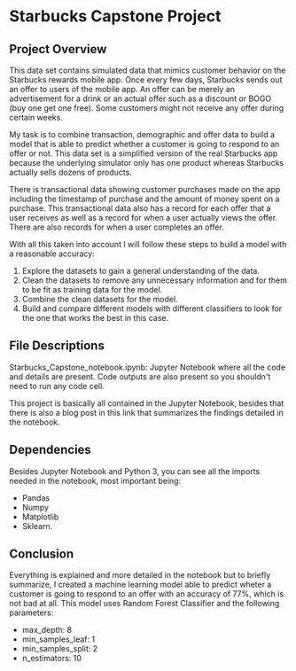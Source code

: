 # Starbucks Capstone Project

## Project Overview

This data set contains simulated data that mimics customer behavior on the Starbucks rewards mobile app. Once every few days, Starbucks sends out an offer to users of the mobile app. An offer can be merely an advertisement for a drink or an actual offer such as a discount or BOGO (buy one get one free). Some customers might not receive any offer during certain weeks.

My task is to combine transaction, demographic and offer data to build a model that is able to predict whether a customer is going to respond to an offer or not. This data set is a simplified version of the real Starbucks app because the underlying simulator only has one product whereas Starbucks actually sells dozens of products.

There is transactional data showing customer purchases made on the app including the timestamp of purchase and the amount of money spent on a purchase. This transactional data also has a record for each offer that a user receives as well as a record for when a user actually views the offer. There are also records for when a user completes an offer.

With all this taken into account I will follow these steps to build a model with a reasonable accuracy:

  1. Explore the datasets to gain a general understanding of the data.
  2. Clean the datasets to remove any unnecessary information and for them to be fit as training data for the model.
  3. Combine the clean datasets for the model.
  4. Build and compare different models with different classifiers to look for the one that works the best in this case.

## File Descriptions

Starbucks_Capstone_notebook.ipynb: Jupyter Notebook where all the code and details are present. Code outputs are also present so you shouldn't need to run any code cell.

This project is basically all contained in the Jupyter Notebook, besides that there is also a blog post in this link that summarizes the findings detailed in the notebook.

## Dependencies

Besides Jupyter Notebook and Python 3, you can see all the imports needed in the notebook, most important being:
  - Pandas
  - Numpy
  - Matplotlib
  - Sklearn.

## Conclusion

Everything is explained and more detailed in the notebook but to briefly summarize, I created a machine learning model able to predict wheter a customer is going to respond to an offer with an accuracy of 77%, which is not bad at all. This model uses Random Forest Classifier and the following parameters:
  - max_depth: 8
  - min_samples_leaf: 1
  - min_samples_split: 2
  - n_estimators: 10
